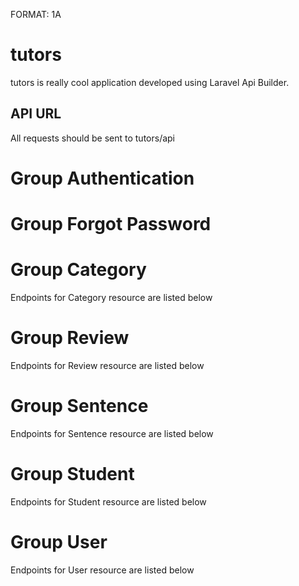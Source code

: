FORMAT: 1A

# tutors

tutors is really cool application developed using Laravel Api Builder.

## API URL
All requests should be sent to tutors/api

# Group Authentication

<!-- include(authentication.md) -->

# Group Forgot Password

<!-- include(forgot_password.md) -->

# Group Category
Endpoints for Category resource are listed below

<!-- include(categories.md) -->

# Group Review
Endpoints for Review resource are listed below

<!-- include(reviews.md) -->

# Group Sentence
Endpoints for Sentence resource are listed below

<!-- include(sentences.md) -->

# Group Student
Endpoints for Student resource are listed below

<!-- include(students.md) -->

# Group User
Endpoints for User resource are listed below

<!-- include(users.md) -->



<!-- include(data_structures.md) -->